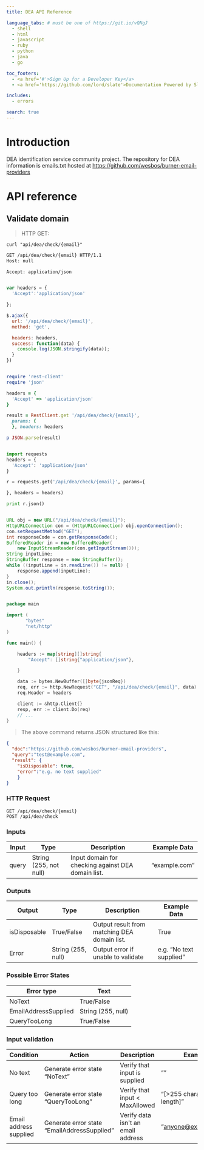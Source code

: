 ```yaml
---
title: DEA API Reference

language_tabs: # must be one of https://git.io/vQNgJ
  - shell
  - html
  - javascript
  - ruby
  - python
  - java 
  - go

toc_footers:
  - <a href='#'>Sign Up for a Developer Key</a>
  - <a href='https://github.com/lord/slate'>Documentation Powered by Slate</a>

includes:
  - errors

search: true
---
```


# Introduction

DEA identification service
community project.
The repository for DEA information is emails.txt hosted at https://github.com/wesbos/burner-email-providers


# API reference

## Validate domain

> HTTP GET:

```Shell
curl "api/dea/check/{email}"
```

```html
GET /api/dea/check/{email} HTTP/1.1
Host: null

Accept: application/json
```

```javascript

var headers = {
  'Accept':'application/json'

};

$.ajax({
  url: '/api/dea/check/{email}',
  method: 'get',

  headers: headers,
  success: function(data) {
    console.log(JSON.stringify(data));
  }
})

```

```ruby

require 'rest-client'
require 'json'

headers = {
  'Accept' => 'application/json'
}

result = RestClient.get '/api/dea/check/{email}',
  params: {
  }, headers: headers

p JSON.parse(result)


```

```python

import requests
headers = {
  'Accept': 'application/json'
}

r = requests.get('/api/dea/check/{email}', params={

}, headers = headers)

print r.json()

```

```java

URL obj = new URL("/api/dea/check/{email}");
HttpURLConnection con = (HttpURLConnection) obj.openConnection();
con.setRequestMethod("GET");
int responseCode = con.getResponseCode();
BufferedReader in = new BufferedReader(
    new InputStreamReader(con.getInputStream()));
String inputLine;
StringBuffer response = new StringBuffer();
while ((inputLine = in.readLine()) != null) {
    response.append(inputLine);
}
in.close();
System.out.println(response.toString());

```

```go

package main

import (
       "bytes"
       "net/http"
)

func main() {

    headers := map[string][]string{
        "Accept": []string{"application/json"},

    }

    data := bytes.NewBuffer([]byte{jsonReq})
    req, err := http.NewRequest("GET", "/api/dea/check/{email}", data)
    req.Header = headers

    client := &http.Client{}
    resp, err := client.Do(req)
    // ...
}

```

> The above command returns JSON structured like this:

```json
{
  "doc":"https://github.com/wesbos/burner-email-providers",
  "query":"test@example.com",
  "result": {
    "isDisposable": true,
    "error":"e.g. no text supplied"
    }
}
```

### HTTP Request

`GET /api/dea/check/{email}`
<br/>
`POST /api/dea/check`

### Inputs

Input | Type | Description | Example Data
--------- | ----------- | ----------- | ----------
query | String (255, not null) | Input domain for checking against DEA domain list. | “example.com”

### Outputs

Output | Type | Description | Example Data
--------- | ----------- | ----------- | ----------
isDisposable | True/False | Output result from matching DEA domain list. | True
Error | String (255, null) | Output error if unable to validate | e.g. “No text supplied”

### Possible Error States

Error type | Text 
--------- | ----------- 
NoText | True/False 
EmailAddressSupplied | String (255, null)
QueryTooLong | True/False 

### Input validation

Condition | Action |  Description | Example
--------- | ------ | ------------ | -------
No text | Generate error state “NoText” | Verify that input is supplied | “”
Query too long | Generate error state “QueryTooLong” | Verify that input < MaxAllowed | “[>255 characters in length]”
Email address supplied | Generate error state “EmailAddressSupplied” | Verify data isn't an email address | “anyone@example.com”